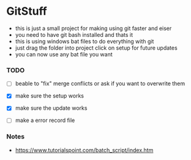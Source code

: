 # GitStuff

- this is just a small project for making using git faster and eiser
- you need to have git bash installed and thats it
- this is using windows bat files to do everything with git
- just drag the folder into project click on setup for future updates
- you can now use any bat file you want




### TODO

- [ ] beable to "fix" merge conflicts or ask if you want to overwrite them
- [x] make sure the setup works
- [x] make sure the update works
- [ ] make a error record file


### Notes
- https://www.tutorialspoint.com/batch_script/index.htm
